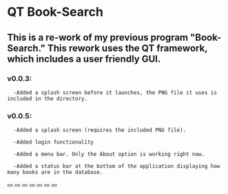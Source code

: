# QT Book-Search
## This is a re-work of my previous program "Book-Search." This rework uses the QT framework, which includes a user friendly GUI.



### v0.0.3:
      -Added a splash screen before it launches, the PNG file it uses is included in the directory.

### v0.0.5:

      -Added a splash screen (requires the included PNG file).
      
      -Added login functionality
      
      -Added a menu bar. Only the About option is working right now.
      
      -Added a status bar at the bottom of the application displaying how many books are in the database.
      



:zzz: :zzz: :zzz: :zzz: :zzz: :zzz: :zzz:
